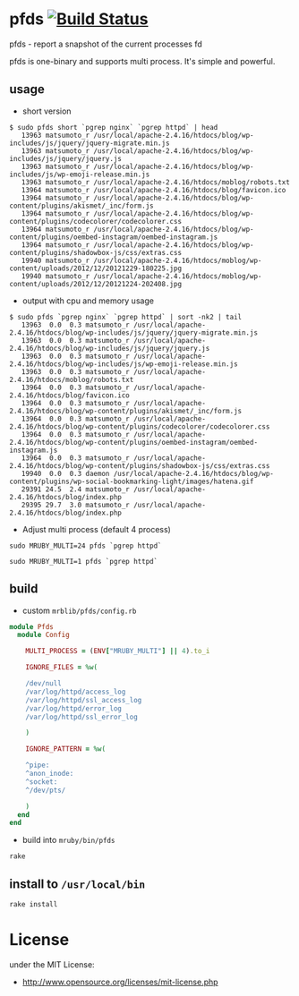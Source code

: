 # pfds  [![Build Status](https://travis-ci.org/matsumoto-r/pfds.svg?branch=master)](https://travis-ci.org/matsumoto-r/pfds)

pfds - report a snapshot of the current processes fd

pfds is one-binary and supports multi process. It's simple and powerful. 

## usage

- short version

```
$ sudo pfds short `pgrep nginx` `pgrep httpd` | head
   13963 matsumoto_r /usr/local/apache-2.4.16/htdocs/blog/wp-includes/js/jquery/jquery-migrate.min.js
   13963 matsumoto_r /usr/local/apache-2.4.16/htdocs/blog/wp-includes/js/jquery/jquery.js
   13963 matsumoto_r /usr/local/apache-2.4.16/htdocs/blog/wp-includes/js/wp-emoji-release.min.js
   13963 matsumoto_r /usr/local/apache-2.4.16/htdocs/moblog/robots.txt
   13964 matsumoto_r /usr/local/apache-2.4.16/htdocs/blog/favicon.ico
   13964 matsumoto_r /usr/local/apache-2.4.16/htdocs/blog/wp-content/plugins/akismet/_inc/form.js
   13964 matsumoto_r /usr/local/apache-2.4.16/htdocs/blog/wp-content/plugins/codecolorer/codecolorer.css
   13964 matsumoto_r /usr/local/apache-2.4.16/htdocs/blog/wp-content/plugins/oembed-instagram/oembed-instagram.js
   13964 matsumoto_r /usr/local/apache-2.4.16/htdocs/blog/wp-content/plugins/shadowbox-js/css/extras.css
   19940 matsumoto_r /usr/local/apache-2.4.16/htdocs/moblog/wp-content/uploads/2012/12/20121229-180225.jpg
   19940 matsumoto_r /usr/local/apache-2.4.16/htdocs/moblog/wp-content/uploads/2012/12/20121224-202408.jpg
```

- output with cpu and memory usage

```
$ sudo pfds `pgrep nginx` `pgrep httpd` | sort -nk2 | tail
   13963  0.0  0.3 matsumoto_r /usr/local/apache-2.4.16/htdocs/blog/wp-includes/js/jquery/jquery-migrate.min.js
   13963  0.0  0.3 matsumoto_r /usr/local/apache-2.4.16/htdocs/blog/wp-includes/js/jquery/jquery.js
   13963  0.0  0.3 matsumoto_r /usr/local/apache-2.4.16/htdocs/blog/wp-includes/js/wp-emoji-release.min.js
   13963  0.0  0.3 matsumoto_r /usr/local/apache-2.4.16/htdocs/moblog/robots.txt
   13964  0.0  0.3 matsumoto_r /usr/local/apache-2.4.16/htdocs/blog/favicon.ico
   13964  0.0  0.3 matsumoto_r /usr/local/apache-2.4.16/htdocs/blog/wp-content/plugins/akismet/_inc/form.js
   13964  0.0  0.3 matsumoto_r /usr/local/apache-2.4.16/htdocs/blog/wp-content/plugins/codecolorer/codecolorer.css
   13964  0.0  0.3 matsumoto_r /usr/local/apache-2.4.16/htdocs/blog/wp-content/plugins/oembed-instagram/oembed-instagram.js
   13964  0.0  0.3 matsumoto_r /usr/local/apache-2.4.16/htdocs/blog/wp-content/plugins/shadowbox-js/css/extras.css
   19940  0.0  0.3 daemon /usr/local/apache-2.4.16/htdocs/blog/wp-content/plugins/wp-social-bookmarking-light/images/hatena.gif
   29391 24.5  2.4 matsumoto_r /usr/local/apache-2.4.16/htdocs/blog/index.php
   29395 29.7  3.0 matsumoto_r /usr/local/apache-2.4.16/htdocs/blog/index.php
```

- Adjust multi process (default 4 process)

```
sudo MRUBY_MULTI=24 pfds `pgrep httpd` 
```

```
sudo MRUBY_MULTI=1 pfds `pgrep httpd` 
```

## build

- custom `mrblib/pfds/config.rb`

```ruby
module Pfds
  module Config

    MULTI_PROCESS = (ENV["MRUBY_MULTI"] || 4).to_i

    IGNORE_FILES = %w(

    /dev/null
    /var/log/httpd/access_log
    /var/log/httpd/ssl_access_log
    /var/log/httpd/error_log
    /var/log/httpd/ssl_error_log

    )

    IGNORE_PATTERN = %w(

    ^pipe:
    ^anon_inode:
    ^socket:
    ^/dev/pts/

    )
  end
end
```

- build into `mruby/bin/pfds`

```
rake
```

## install to `/usr/local/bin`

```
rake install
```

# License
under the MIT License:

* http://www.opensource.org/licenses/mit-license.php
